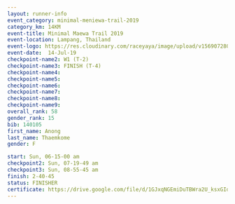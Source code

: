 ```yaml
---
layout: runner-info 
event_category: minimal-meniewa-trail-2019 
category_km: 14KM 
event-title: Minimal Maewa Trail 2019 
event-location: Lampang, Thailand 
event-logo: https://res.cloudinary.com/raceyaya/image/upload/v1569072805/logo/minimal-trail_ktnvsp.jpg 
event-date:  14-Jul-19 
checkpoint-name2: W1 (T-2) 
checkpoint-name3: FINISH (T-4) 
checkpoint-name4: 
checkpoint-name5: 
checkpoint-name6: 
checkpoint-name7: 
checkpoint-name8: 
checkpoint-name9: 
overall_rank: 58
gender_rank: 15
bib: 140105
first_name: Anong
last_name: Thaemkome
gender: F

start: Sun, 06-15-00 am
checkpoint2: Sun, 07-19-49 am
checkpoint3: Sun, 08-55-45 am
finish: 2-40-45
status: FINISHER
certificate: https://drive.google.com/file/d/1GJxqNGEmiDuTBWra2U_ksxGIdPbszMix/view?usp=sharing
---
```

